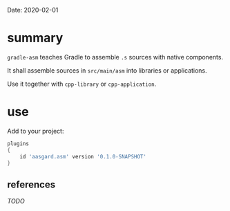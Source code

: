 Date: 2020-02-01

# summary

`gradle-asm` teaches Gradle to assemble `.s` sources with native components.

It shall assemble sources in `src/main/asm` into libraries or applications.

Use it together with `cpp-library` or `cpp-application`.

# use

Add to your project:

```groovy
plugins
{
    id 'aasgard.asm' version '0.1.0-SNAPSHOT'
}
```

## references

_TODO_
